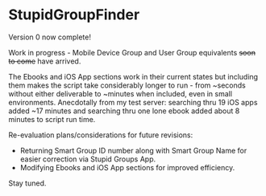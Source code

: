 # StupidGroupFinder

Version 0 now complete!

Work in progress - Mobile Device Group and User Group equivalents ~~soon to come~~ have arrived.

The Ebooks and iOS App sections work in their current states but including them makes the script take considerably longer to run - from ~seconds without either deliverable to ~minutes when included, even in small environments. Anecdotally from my test server: searching thru 19 iOS apps added ~17 minutes and searching thru one lone ebook added about 8 minutes to script run time.

Re-evaluation plans/considerations for future revisions:
- Returning Smart Group ID number along with Smart Group Name for easier correction via Stupid Groups App.
- Modifying Ebooks and iOS App sections for improved efficiency.

Stay tuned.
